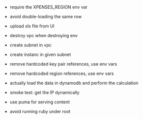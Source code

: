 

 - require the XPENSES_REGION env var

 - avoid double-loading the same row
 - upload xls file from UI


 - destroy vpc when destroying env
 - create subnet in vpc
 - create instanc in given subnet

 - remove hardcoded key pair references, use env vars
 - remove hardcoded region references, use env vars

 - actually load the data in dynamodb and perform the calculation

 - smoke test: get the IP dynamically
 - use puma for serving content
 - avoid running ruby under root